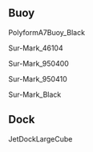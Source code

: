 ## Buoy

PolyformA7Buoy_Black

Sur-Mark_46104

Sur-Mark_950400

Sur-Mark_950410

Sur-Mark_Black

## Dock

JetDockLargeCube